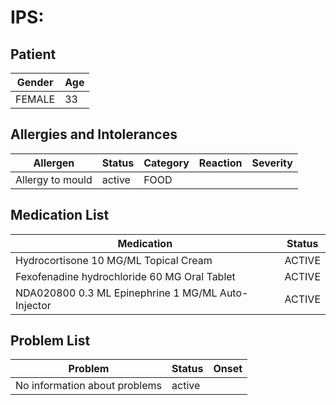 # IPS:

## Patient

|Gender|Age|
|---|---|
|FEMALE|33|

## Allergies and Intolerances

|Allergen|Status|Category|Reaction|Severity|
|---|---|---|---|---|
|Allergy to mould|active|FOOD|||

## Medication List

|Medication|Status|
|---|---|
|Hydrocortisone 10 MG/ML Topical Cream|ACTIVE|
|Fexofenadine hydrochloride 60 MG Oral Tablet|ACTIVE|
|NDA020800 0.3 ML Epinephrine 1 MG/ML Auto-Injector|ACTIVE|

## Problem List

|Problem|Status|Onset|
|---|---|---|
|No information about problems|active||
